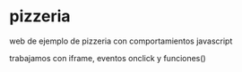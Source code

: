 # pizzeria
web de ejemplo de pizzeria con comportamientos javascript

trabajamos con iframe, eventos onclick y funciones()
